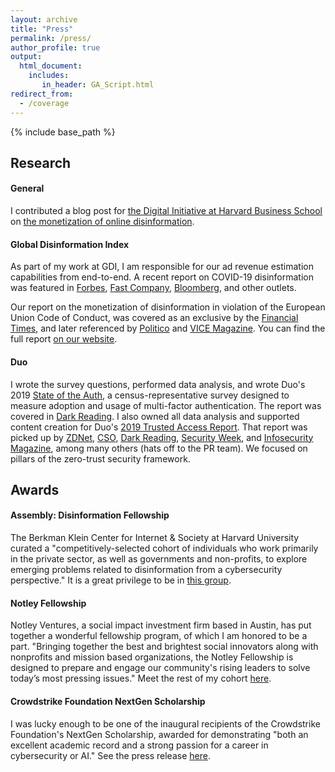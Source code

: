 ```yaml
---
layout: archive
title: "Press"
permalink: /press/
author_profile: true
output: 
  html_document:
    includes:
       in_header: GA_Script.html
redirect_from:
  - /coverage
---
```


{% include base_path %}

## Research

#### General

I contributed a blog post for [the Digital Initiative at Harvard Business School](https://digital.hbs.edu/) on [the monetization of online disinformation](https://digital.hbs.edu/platforms-crowds/how-brands-unwittingly-fund-disinformation/).

#### Global Disinformation Index

As part of my work at GDI, I am responsible for our ad revenue estimation capabilities from end-to-end. A recent report on COVID-19 disinformation was featured in [Forbes](https://www.forbes.com/sites/isabeltogoh/2020/07/08/google-and-amazon-are-inadvertently-funding-covid-conspiracy-sites-to-the-tune-of-25-million/#521107467d96), [Fast Company](https://www.fastcompany.com/90514329/google-is-placing-ads-next-to-health-misinformation-on-conspiracy-sites), [Bloomberg](https://www.bloomberg.com/news/articles/2020-06-01/google-helps-place-ads-on-sites-amplifying-covid-19-conspiracies), and other outlets.

Our report on the monetization of disinformation in violation of the European Union Code of Conduct, was covered as an exclusive by the [Financial Times](https://www.ft.com/content/5f8a405c-c132-4d9b-a86f-c52884535f3e), and later referenced by [Politico](https://www.politico.eu/newsletter/brussels-playbook/politico-brussels-playbook-stay-home-but-poles-apart-vaccine-info-wars/) and [VICE Magazine](https://www.vice.com/en_us/article/z3bkz9/google-is-putting-amazon-prime-ads-on-russia-backed-sites-spreading-coronavirus-conspiracies). You can find the full report [on our website](https://disinformationindex.org/wp-content/uploads/2020/03/GDI_Adtech_EU.pdf).


#### Duo
I wrote the survey questions, performed data analysis, and wrote Duo's 2019 [State of the Auth](https://duo.com/blog/the-2019-state-of-the-auth-report-has-2fa-hit-mainstream-yet), a census-representative survey designed to measure adoption and usage of multi-factor authentication. The report was covered in [Dark Reading](https://www.darkreading.com/application-security/younger-generations-drive-bulk-of-2fa-adoption/d/d-id/1336581).
I also owned all data analysis and supported content creation for Duo's [2019 Trusted Access Report](https://duo.com/resources/ebooks/the-2019-duo-trusted-access-report). That report was picked up by [ZDNet](https://www.zdnet.com/pictures/2019s-tech-security-and-authentication-trends/), [CSO](https://www.csoonline.com/article/3409785/companies-with-zero-trust-network-security-move-toward-biometric-authentication.html), [Dark Reading](https://www.darkreading.com/cloud/security-snapshot-os-authentication-browser-and-cloud-trends/d/d-id/1335262), [Security Week](https://www.securityweek.com/enterprises-showing-increasing-backing-zero-trust-authentication), and [Infosecurity Magazine](https://www.infosecurity-magazine.com/news/businesses-shine-a-light-on-shadow/), among many others (hats off to the PR team). We focused on pillars of the zero-trust security framework.

## Awards

#### Assembly: Disinformation Fellowship

The Berkman Klein Center for Internet & Society at Harvard University curated a "competitively-selected cohort of individuals who work primarily in the private sector, as well as governments and non-profits, to explore emerging problems related to disinformation from a cybersecurity perspective." It is a great privilege to be in [this group](https://www.bkmla.org/fellowship-2020people).

#### Notley Fellowship

Notley Ventures, a social impact investment firm based in Austin, has put together a wonderful fellowship program, of which I am honored to be a part. "Bringing together the best and brightest social innovators along with nonprofits and mission based organizations, the Notley Fellowship is designed to prepare and engage our community's rising leaders to solve today’s most pressing issues." Meet the rest of my cohort [here](https://www.wearenotley.com/fellows-2019-class).

#### Crowdstrike Foundation NextGen Scholarship 

I was lucky enough to be one of the inaugural recipients of the Crowdstrike Foundation's NextGen Scholarship, awarded for demonstrating "both an excellent academic record and a strong passion for a career in cybersecurity or AI." See the press release [here](https://www.crowdstrike.com/resources/news/crowdstrike-foundation-announces-nextgen-scholarship-recipients-for-academic-year-2018-2019/).